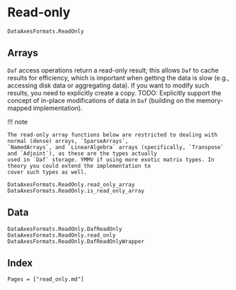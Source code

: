 # Read-only

```@docs
DataAxesFormats.ReadOnly
```

## Arrays

`Daf` access operations return a read-only result; this allows `Daf` to cache results for efficiency, which is important
when getting the data is slow (e.g., accessing disk data or aggregating data). If you want to modify such results, you
need to explicitly create a copy. TODO: Explicitly support the concept of in-place modifications of data in `Daf`
(building on the memory-mapped implementation).

!!! note
    
    The read-only array functions below are restricted to dealing with normal (dense) arrays, `SparseArrays`,
    `NamedArrays`, and `LinearAlgebra` arrays (specifically, `Transpose` and `Adjoint`), as these are the types actually
    used in `Daf` storage. YMMV if using more exotic matrix types. In theory you could extend the implementation to
    cover such types as well.

```@docs
DataAxesFormats.ReadOnly.read_only_array
DataAxesFormats.ReadOnly.is_read_only_array
```

## Data

```@docs
DataAxesFormats.ReadOnly.DafReadOnly
DataAxesFormats.ReadOnly.read_only
DataAxesFormats.ReadOnly.DafReadOnlyWrapper
```

## Index

```@index
Pages = ["read_only.md"]
```
